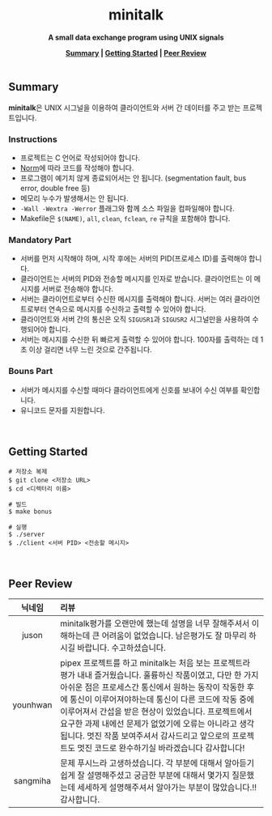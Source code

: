 <h1 align="center">minitalk</h1>

<p align="center"><strong>A small data exchange program using UNIX signals</strong></p>

<div align="center">
  <strong>
    <a href="#summary">Summary</a> |
    <a href="#getting-started">Getting Started</a> |
    <a href="#peer-review">Peer Review</a>
  </strong>
</div>

<br>

## Summary

**minitalk**은 UNIX 시그널을 이용하여 클라이언트와 서버 간 데이터를 주고 받는 프로젝트입니다.

### Instructions

- 프로젝트는 C 언어로 작성되어야 합니다.
- [Norm](https://github.com/42School/norminette/blob/master/pdf/ko.norm.pdf)에 따라 코드를 작성해야 합니다.
- 프로그램이 예기치 않게 종료되어서는 안 됩니다. (segmentation fault, bus error, double free 등)
- 메모리 누수가 발생해서는 안 됩니다.
- `-Wall -Wextra -Werror` 플래그와 함께 소스 파일을 컴파일해야 합니다.
- Makefile은 `$(NAME)`, `all`, `clean`, `fclean`, `re` 규칙을 포함해야 합니다.

### Mandatory Part

- 서버를 먼저 시작해야 하며, 시작 후에는 서버의 PID(프로세스 ID)를 출력해야 합니다.
- 클라이언트는 서버의 PID와 전송할 메시지를 인자로 받습니다. 클라이언트는 이 메시지를 서버로 전송해야 합니다.
- 서버는 클라이언트로부터 수신한 메시지를 출력해야 합니다. 서버는 여러 클라이언트로부터 연속으로 메시지를 수신하고 출력할 수 있어야 합니다.
- 클라이언트와 서버 간의 통신은 오직 `SIGUSR1`과 `SIGUSR2` 시그널만을 사용하여 수행되어야 합니다.
- 서버는 메시지를 수신한 뒤 빠르게 출력할 수 있어야 합니다. 100자를 출력하는 데 1초 이상 걸리면 너무 느린 것으로 간주됩니다.

### Bouns Part

- 서버가 메시지를 수신할 때마다 클라이언트에게 신호를 보내어 수신 여부를 확인합니다.
- 유니코드 문자를 지원합니다.

<br>

## Getting Started

```shell
# 저장소 복제
$ git clone <저장소 URL>
$ cd <디렉터리 이름>

# 빌드
$ make bonus

# 실행
$ ./server
$ ./client <서버 PID> <전송할 메시지>
```

<br>

## Peer Review

|  닉네임  | 리뷰                                                                                                                                                                                                                                                                                                                                                                                                                                                     |
| :------: | :------------------------------------------------------------------------------------------------------------------------------------------------------------------------------------------------------------------------------------------------------------------------------------------------------------------------------------------------------------------------------------------------------------------------------------------------------- |
|  juson   | minitalk평가를 오랜만에 했는데 설명을 너무 잘해주셔서 이해하는데 큰 어려움이 없었습니다. 남은평가도 잘 마무리 하시길 바랍니다. 수고하셨습니다.                                                                                                                                                                                                                                                                                                           |
| younhwan | pipex 프로젝트를 하고 minitalk는 처음 보는 프로젝트라 평가 내내 즐거웠습니다. 훌륭하신 작품이였고, 다만 한 가지 아쉬운 점은 프로세스간 통신에서 원하는 동작이 작동한 후에 통신이 이루어져야하는데 통신이 다른 코드에 작동 중에 이루어져서 간섭을 받은 현상이 있었습니다. 프로젝트에서 요구한 과제 내에선 문제가 없었기에 오류는 아니라고 생각됩니다. 멋진 작품 보여주셔서 감사드리고 앞으로의 프로젝트도 멋진 코드로 완수하기실 바라겠습니다 감사합니다! |
| sangmiha | 문제 푸시느라 고생하셨습니다. 각 부분에 대해서 알아듣기 쉽게 잘 설명해주셨고 궁금한 부분에 대해서 몇가지 질문했는데 세세하게 설명해주셔서 알아가는 부분이 많았습니다.!! 감사합니다.                                                                                                                                                                                                                                                                      |
